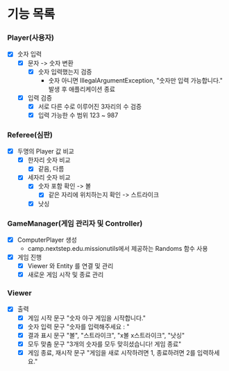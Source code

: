 # 기능 목록

### Player(사용자)
- [x] 숫자 입력
  - [x] 문자 -> 숫자 변환
    - [x] 숫자 입력했는지 검증
      - 숫자 아니면 IllegalArgumentException, "숫자만 입력 가능합니다." 발생 후 애플리케이션 종료
  - [x] 입력 검증
    - [x] 서로 다른 수로 이루어진 3자리의 수 검증
    - [x] 입력 가능한 수 범위 123 ~ 987

### Referee(심판)
- [x] 두명의 Player 값 비교
  - [x] 한자리 숫자 비교
    - [x] 같음, 다름
  - [x] 세자리 숫자 비교
    - [x] 숫자 포함 확인 -> 볼
      - [x] 같은 자리에 위치하는지 확인 -> 스트라이크
    - [x] 낫싱

### GameManager(게임 관리자 및 Controller)
- [x] ComputerPlayer 생성
  -  camp.nextstep.edu.missionutils에서 제공하는 Randoms 함수 사용
- [x] 게임 진행
  - [x] Viewer 와 Entity 를 연결 및 관리
  - [x] 새로운 게임 시작 및 종료 관리

### Viewer
- [x] 출력
  - [x] 게임 시작 문구 "숫자 야구 게임을 시작합니다."
  - [x] 숫자 입력 문구 "숫자를 입력해주세요 : "
  - [x] 결과 표시 문구 "볼", "스트라이크", "x볼 x스트라이크", "낫싱"
  - [x] 모두 맞춤 문구 "3개의 숫자를 모두 맞히셨습니다! 게임 종료"
  - [x] 게임 종료, 재시작 문구 "게임을 새로 시작하려면 1, 종료하려면 2를 입력하세요."